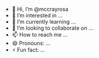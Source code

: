 - 👋 Hi, I’m @mccrayrosa
- 👀 I’m interested in ...
- 🌱 I’m currently learning ...
- 💞️ I’m looking to collaborate on ...
- 📫 How to reach me ...
- 😄 Pronouns: ...
- ⚡ Fun fact: ...

<!---
mccrayrosa/mccrayrosa is a ✨ special ✨ repository because its `README.md` (this file) appears on your GitHub profile.
You can click the Preview link to take a look at your changes.
--->
